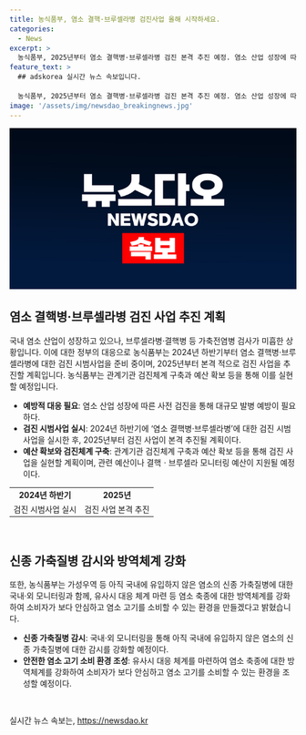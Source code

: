 ```yaml
---
title: 농식품부, 염소 결핵·브루셀라병 검진사업 올해 시작하세요.
categories:
  - News
excerpt: >
  농식품부, 2025년부터 염소 결핵병·브루셀라병 검진 본격 추진 예정. 염소 산업 성장에 따라 대규모 발병 예방 위해 사전 검진 필요. 농식품부는 관계기관과 예산 확보로 검진체계 구축하고 신종 가축질병에 대비, 안전한 염소고기 환경 조성 예정.
feature_text: >
  ## adskorea 실시간 뉴스 속보입니다.

  농식품부, 2025년부터 염소 결핵병·브루셀라병 검진 본격 추진 예정. 염소 산업 성장에 따라 대규모 발병 예방 위해 사전 검진 필요. 농식품부는 관계기관과 예산 확보로 검진체계 구축하고 신종 가축질병에 대비, 안전한 염소고기 환경 조성 예정.
image: '/assets/img/newsdao_breakingnews.jpg'
---
```


<p><img src="/assets/img/newsdao_breakingnews.jpg" alt="adskorea 속보" /></p>

<h2 data-ke-size="size26">염소 결핵병·브루셀라병 검진 사업 추진 계획</h2>

<p>국내 염소 산업이 성장하고 있으나, 브루셀라병·결핵병 등 가축전염병 검사가 미흡한 상황입니다. 이에 대한 정부의 대응으로 농식품부는 2024년 하반기부터 염소 결핵병·브루셀라병에 대한 검진 시범사업을 준비 중이며, 2025년부터 본격 적으로 검진 사업을 추진할 계획입니다. 농식품부는 관계기관 검진체계 구축과 예산 확보 등을 통해 이를 실현할 예정입니다.</p>

<ul>
    <li><b>예방적 대응 필요</b>: 염소 산업 성장에 따른 사전 검진을 통해 대규모 발병 예방이 필요하다.</li>
    <li><b>검진 시범사업 실시</b>: 2024년 하반기에 ‘염소 결핵병·브루셀라병’에 대한 검진 시범사업을 실시한 후, 2025년부터 검진 사업이 본격 추진될 계획이다.</li>
    <li><b>예산 확보와 검진체계 구축</b>: 관계기관 검진체계 구축과 예산 확보 등을 통해 검진 사업을 실현할 계획이며, 관련 예산이나 결핵ㆍ브루셀라 모니터링 예산이 지원될 예정이다.</li>
</ul>

<table>
    <tr>
        <td style="text-align: center; height: 17px;"><b>2024년 하반기</b></td>
        <td style="text-align: center; height: 17px;"><b>2025년</b></td>
    </tr>
    <tr>
        <td style="text-align: center; height: 17px;">검진 시범사업 실시</td>
        <td style="text-align: center; height: 17px;">검진 사업 본격 추진</td>
    </tr>
</table>

<p data-ke-size="size16">&nbsp;</p>

<h2 data-ke-size="size26">신종 가축질병 감시와 방역체계 강화</h2>

<p>또한, 농식품부는 가성우역 등 아직 국내에 유입하지 않은 염소의 신종 가축질병에 대한 국내·외 모니터링과 함께, 유사시 대응 체계 마련 등 염소 축종에 대한 방역체계를 강화하여 소비자가 보다 안심하고 염소 고기를 소비할 수 있는 환경을 만들겠다고 밝혔습니다.</p>

<ul>
    <li><b>신종 가축질병 감시</b>: 국내·외 모니터링을 통해 아직 국내에 유입하지 않은 염소의 신종 가축질병에 대한 감시를 강화할 예정이다.</li>
    <li><b>안전한 염소 고기 소비 환경 조성</b>: 유사시 대응 체계를 마련하여 염소 축종에 대한 방역체계를 강화하여 소비자가 보다 안심하고 염소 고기를 소비할 수 있는 환경을 조성할 예정이다.</li>
</ul>

<p data-ke-size="size16">&nbsp;</p>
실시간 뉴스 속보는, <a href="https://newsdao.kr" rel="dofollow">https://newsdao.kr</a>


